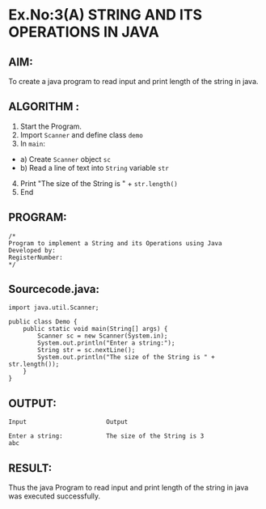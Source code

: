 # Ex.No:3(A)  STRING AND ITS OPERATIONS IN JAVA
## AIM:
To create a java program to read input and print length of the string in java.

## ALGORITHM :
1.  Start the Program.
2.	Import `Scanner` and define class `demo`
3.	In `main`:
-	a) Create `Scanner` object `sc`
-	b) Read a line of text into `String` variable `str`
4.	Print "The size of the String is " + `str.length()`
5.	End




## PROGRAM:
 ```
/*
Program to implement a String and its Operations using Java
Developed by: 
RegisterNumber:  
*/
```

## Sourcecode.java:
```
import java.util.Scanner;

public class Demo {
    public static void main(String[] args) {
        Scanner sc = new Scanner(System.in);
        System.out.println("Enter a string:");
        String str = sc.nextLine();
        System.out.println("The size of the String is " + str.length());
    }
}
```

## OUTPUT:
```
Input                      Output

Enter a string:            The size of the String is 3
abc                        
```



## RESULT:
Thus the java Program to read input and print length of the string in java was executed successfully.

